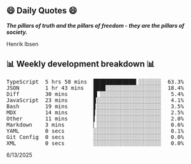 ## 😄 Daily Quotes 😄

_**The pillars of truth and the pillars of freedom - they are the pillars of society.**_

Henrik Ibsen



## 📊 Weekly development breakdown 📊

<pre>TypeScript  5 hrs 58 mins  █████████████▎░░░░░░░  63.3%
JSON        1 hr 43 mins   ███▊░░░░░░░░░░░░░░░░░  18.4%
Diff        30 mins        █▏░░░░░░░░░░░░░░░░░░░   5.4%
JavaScript  23 mins        ▊░░░░░░░░░░░░░░░░░░░░   4.1%
Bash        19 mins        ▋░░░░░░░░░░░░░░░░░░░░   3.5%
MDX         14 mins        ▌░░░░░░░░░░░░░░░░░░░░   2.5%
Other       11 mins        ▍░░░░░░░░░░░░░░░░░░░░   2.0%
Markdown    3 mins         ▏░░░░░░░░░░░░░░░░░░░░   0.6%
YAML        0 secs         ░░░░░░░░░░░░░░░░░░░░░   0.1%
Git Config  0 secs         ░░░░░░░░░░░░░░░░░░░░░   0.0%
XML         0 secs         ░░░░░░░░░░░░░░░░░░░░░   0.0%</pre>

6/13/2025